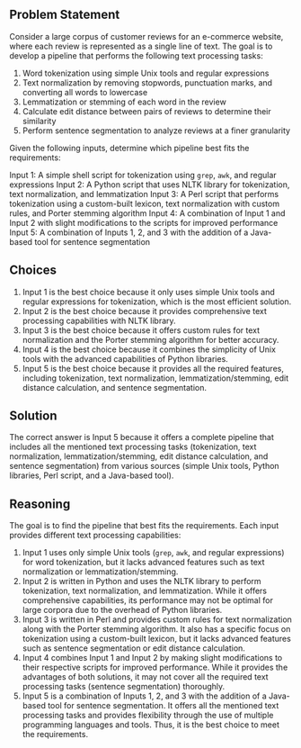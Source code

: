  ## Problem Statement

Consider a large corpus of customer reviews for an e-commerce website, where each review is represented as a single line of text. The goal is to develop a pipeline that performs the following text processing tasks:

1. Word tokenization using simple Unix tools and regular expressions
2. Text normalization by removing stopwords, punctuation marks, and converting all words to lowercase
3. Lemmatization or stemming of each word in the review
4. Calculate edit distance between pairs of reviews to determine their similarity
5. Perform sentence segmentation to analyze reviews at a finer granularity

Given the following inputs, determine which pipeline best fits the requirements:

Input 1: A simple shell script for tokenization using `grep`, `awk`, and regular expressions
Input 2: A Python script that uses NLTK library for tokenization, text normalization, and lemmatization
Input 3: A Perl script that performs tokenization using a custom-built lexicon, text normalization with custom rules, and Porter stemming algorithm
Input 4: A combination of Input 1 and Input 2 with slight modifications to the scripts for improved performance
Input 5: A combination of Inputs 1, 2, and 3 with the addition of a Java-based tool for sentence segmentation

## Choices

1. Input 1 is the best choice because it only uses simple Unix tools and regular expressions for tokenization, which is the most efficient solution.
2. Input 2 is the best choice because it provides comprehensive text processing capabilities with NLTK library.
3. Input 3 is the best choice because it offers custom rules for text normalization and the Porter stemming algorithm for better accuracy.
4. Input 4 is the best choice because it combines the simplicity of Unix tools with the advanced capabilities of Python libraries.
5. Input 5 is the best choice because it provides all the required features, including tokenization, text normalization, lemmatization/stemming, edit distance calculation, and sentence segmentation.

## Solution

The correct answer is Input 5 because it offers a complete pipeline that includes all the mentioned text processing tasks (tokenization, text normalization, lemmatization/stemming, edit distance calculation, and sentence segmentation) from various sources (simple Unix tools, Python libraries, Perl script, and a Java-based tool).

## Reasoning

The goal is to find the pipeline that best fits the requirements. Each input provides different text processing capabilities:

1. Input 1 uses only simple Unix tools (`grep`, `awk`, and regular expressions) for word tokenization, but it lacks advanced features such as text normalization or lemmatization/stemming.
2. Input 2 is written in Python and uses the NLTK library to perform tokenization, text normalization, and lemmatization. While it offers comprehensive capabilities, its performance may not be optimal for large corpora due to the overhead of Python libraries.
3. Input 3 is written in Perl and provides custom rules for text normalization along with the Porter stemming algorithm. It also has a specific focus on tokenization using a custom-built lexicon, but it lacks advanced features such as sentence segmentation or edit distance calculation.
4. Input 4 combines Input 1 and Input 2 by making slight modifications to their respective scripts for improved performance. While it provides the advantages of both solutions, it may not cover all the required text processing tasks (sentence segmentation) thoroughly.
5. Input 5 is a combination of Inputs 1, 2, and 3 with the addition of a Java-based tool for sentence segmentation. It offers all the mentioned text processing tasks and provides flexibility through the use of multiple programming languages and tools. Thus, it is the best choice to meet the requirements.
